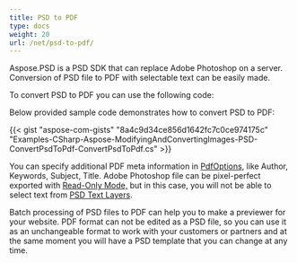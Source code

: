 ```yaml
---
title: PSD to PDF
type: docs
weight: 20
url: /net/psd-to-pdf/
---
```


Aspose.PSD is a PSD SDK that can replace Adobe Photoshop on a server. Conversion of PSD file to PDF with selectable text can be easily made.

To convert PSD to PDF you can use the following code:



Below provided sample code demonstrates how to convert PSD to PDF:

{{< gist "aspose-com-gists" "8a4c9d34ce856d1642fc7c0ce974175c" "Examples-CSharp-Aspose-ModifyingAndConvertingImages-PSD-ConvertPsdToPdf-ConvertPsdToPdf.cs" >}}



You can specify additional PDF meta information in [PdfOptions](https://apireference.aspose.com/psd/net/aspose.psd.imageoptions/pdfoptions), like Author, Keywords, Subject, Title. Adobe Photoshop file can be pixel-perfect exported with [Read-Only Mode,](https://apireference.aspose.com/psd/net/aspose.psd.imageloadoptions/psdloadoptions/properties/readonlymode) but in this case, you will not be able to select text from [PSD Text Layers](https://apireference.aspose.com/psd/net/aspose.psd.fileformats.psd.layers/textlayer).

Batch processing of PSD files to PDF can help you to make a previewer for your website. PDF format can not be edited as a PSD file, so you can use it as an unchangeable format to work with your customers or partners and at the same moment you will have a PSD template that you can change at any time.

